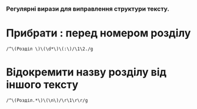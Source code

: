 ### Регулярні вирази для виправлення структури тексту.

# Прибрати : перед номером розділу
`/^\(Розділ \)\(\d*\)\(:\)/\1\2./g`

# Відокремити назву розділу від іншого тексту
`/^\(Розділ.*\)\(\n\)/\r\1\r\r/g`

